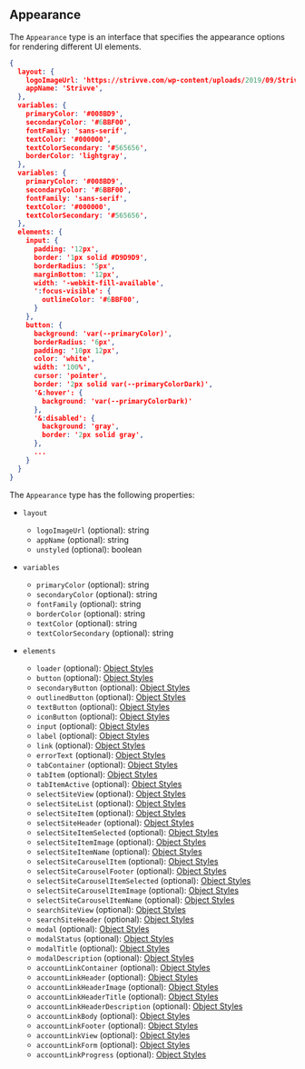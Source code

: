 ## Appearance

The `Appearance` type is an interface that specifies the appearance options for rendering different UI elements.

```json
{
  layout: {
    logoImageUrl: 'https://strivve.com/wp-content/uploads/2019/09/StrivveLogoLG.png',
    appName: 'Strivve',
  },
  variables: {
    primaryColor: '#008BD9',
    secondaryColor: '#6BBF00',
    fontFamily: 'sans-serif',
    textColor: '#000000',
    textColorSecondary: '#565656',
    borderColor: 'lightgray',
  },
  variables: {
    primaryColor: '#008BD9',
    secondaryColor: '#6BBF00',
    fontFamily: 'sans-serif',
    textColor: '#000000',
    textColorSecondary: '#565656',
  },
  elements: {
    input: {
      padding: '12px',
      border: '1px solid #D9D9D9',
      borderRadius: '5px',
      marginBottom: '12px',
      width: '-webkit-fill-available',
      ':focus-visible': {
        outlineColor: '#6BBF00',
      }
    },
    button: {
      background: 'var(--primaryColor)',
      borderRadius: '6px',
      padding: '10px 12px',
      color: 'white',
      width: '100%',
      cursor: 'pointer',
      border: '2px solid var(--primaryColorDark)',
      '&:hover': {
        background: 'var(--primaryColorDark)'
      },
      '&:disabled': {
        background: 'gray',
        border: '2px solid gray',
      },
      ...
    }
  }
}
```

The `Appearance` type has the following properties:

- `layout`

  - `logoImageUrl` (optional): string
  - `appName` (optional): string
  - `unstyled` (optional): boolean

- `variables`

  - `primaryColor` (optional): string
  - `secondaryColor` (optional): string
  - `fontFamily` (optional): string
  - `borderColor` (optional): string
  - `textColor` (optional): string
  - `textColorSecondary` (optional): string

- `elements`
  - `loader` (optional): [Object Styles](https://emotion.sh/docs/object-styles)
  - `button` (optional): [Object Styles](https://emotion.sh/docs/object-styles)
  - `secondaryButton` (optional): [Object Styles](https://emotion.sh/docs/object-styles)
  - `outlinedButton` (optional): [Object Styles](https://emotion.sh/docs/object-styles)
  - `textButton` (optional): [Object Styles](https://emotion.sh/docs/object-styles)
  - `iconButton` (optional): [Object Styles](https://emotion.sh/docs/object-styles)
  - `input` (optional): [Object Styles](https://emotion.sh/docs/object-styles)
  - `label` (optional): [Object Styles](https://emotion.sh/docs/object-styles)
  - `link` (optional): [Object Styles](https://emotion.sh/docs/object-styles)
  - `errorText` (optional): [Object Styles](https://emotion.sh/docs/object-styles)
  - `tabContainer` (optional): [Object Styles](https://emotion.sh/docs/object-styles)
  - `tabItem` (optional): [Object Styles](https://emotion.sh/docs/object-styles)
  - `tabItemActive` (optional): [Object Styles](https://emotion.sh/docs/object-styles)
  - `selectSiteView` (optional): [Object Styles](https://emotion.sh/docs/object-styles)
  - `selectSiteList` (optional): [Object Styles](https://emotion.sh/docs/object-styles)
  - `selectSiteItem` (optional): [Object Styles](https://emotion.sh/docs/object-styles)
  - `selectSiteHeader` (optional): [Object Styles](https://emotion.sh/docs/object-styles)
  - `selectSiteItemSelected` (optional): [Object Styles](https://emotion.sh/docs/object-styles)
  - `selectSiteItemImage` (optional): [Object Styles](https://emotion.sh/docs/object-styles)
  - `selectSiteItemName` (optional): [Object Styles](https://emotion.sh/docs/object-styles)
  - `selectSiteCarouselItem` (optional): [Object Styles](https://emotion.sh/docs/object-styles)
  - `selectSiteCarouselFooter` (optional): [Object Styles](https://emotion.sh/docs/object-styles)
  - `selectSiteCarouselItemSelected` (optional): [Object Styles](https://emotion.sh/docs/object-styles)
  - `selectSiteCarouselItemImage` (optional): [Object Styles](https://emotion.sh/docs/object-styles)
  - `selectSiteCarouselItemName` (optional): [Object Styles](https://emotion.sh/docs/object-styles)
  - `searchSiteView` (optional): [Object Styles](https://emotion.sh/docs/object-styles)
  - `searchSiteHeader` (optional): [Object Styles](https://emotion.sh/docs/object-styles)
  - `modal` (optional): [Object Styles](https://emotion.sh/docs/object-styles)
  - `modalStatus` (optional): [Object Styles](https://emotion.sh/docs/object-styles)
  - `modalTitle` (optional): [Object Styles](https://emotion.sh/docs/object-styles)
  - `modalDescription` (optional): [Object Styles](https://emotion.sh/docs/object-styles)
  - `accountLinkContainer` (optional): [Object Styles](https://emotion.sh/docs/object-styles)
  - `accountLinkHeader` (optional): [Object Styles](https://emotion.sh/docs/object-styles)
  - `accountLinkHeaderImage` (optional): [Object Styles](https://emotion.sh/docs/object-styles)
  - `accountLinkHeaderTitle` (optional): [Object Styles](https://emotion.sh/docs/object-styles)
  - `accountLinkHeaderDescription` (optional): [Object Styles](https://emotion.sh/docs/object-styles)
  - `accountLinkBody` (optional): [Object Styles](https://emotion.sh/docs/object-styles)
  - `accountLinkFooter` (optional): [Object Styles](https://emotion.sh/docs/object-styles)
  - `accountLinkView` (optional): [Object Styles](https://emotion.sh/docs/object-styles)
  - `accountLinkForm` (optional): [Object Styles](https://emotion.sh/docs/object-styles)
  - `accountLinkProgress` (optional): [Object Styles](https://emotion.sh/docs/object-styles)
